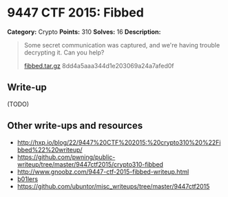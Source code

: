 # 9447 CTF 2015: Fibbed

**Category:** Crypto
**Points:** 310
**Solves:** 16
**Description:**

> Some secret communication was captured, and we're having trouble decrypting it. Can you help?
>
> [fibbed.tar.gz](fibbed-8dd4a5aaa344d1e203069a24a7afed0f.tar.gz)  8dd4a5aaa344d1e203069a24a7afed0f


## Write-up

(TODO)

## Other write-ups and resources

* <http://hxp.io/blog/22/9447%20CTF%202015:%20crypto310%20%22Fibbed%22%20writeup/>
* <https://github.com/pwning/public-writeup/tree/master/9447ctf2015/crypto310-fibbed>
* <http://www.gnoobz.com/9447-ctf-2015-fibbed-writeup.html>
* [b01lers](https://b01lers.net/challenges/9447%20CTF%202015/Fibbed/75/)
* <https://github.com/ubuntor/misc_writeups/tree/master/9447ctf2015>


